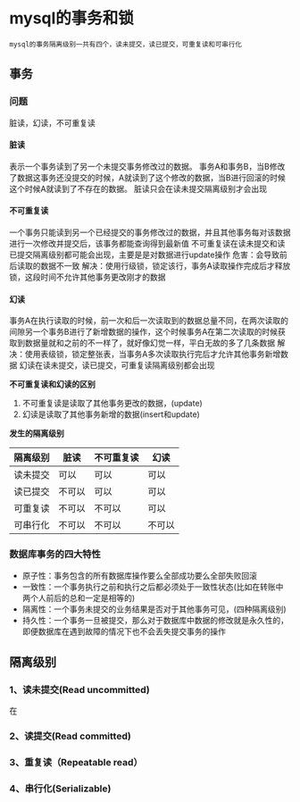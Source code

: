 # mysql的事务和锁
```
mysql的事务隔离级别一共有四个，读未提交，读已提交，可重复读和可串行化
```
## 事务
### 问题
脏读，幻读，不可重复读
#### 脏读
表示一个事务读到了另一个未提交事务修改过的数据。
事务A和事务B，当B修改了数据这事务还没提交的时候，A就读到了这个修改的数据，当B进行回滚的时候这个时候A就读到了不存在的数据。
脏读只会在读未提交隔离级别才会出现

#### 不可重复读
一个事务只能读到另一个已经提交的事务修改过的数据，并且其他事务每对该数据进行一次修改并提交后，该事务都能查询得到最新值
不可重复读在读未提交和读已提交隔离级别都可能会出现，主要是是对数据进行update操作
危害：会导致前后读取的数据不一致
解决：使用行级锁，锁定该行，事务A读取操作完成后才释放锁，这段时间不允许其他事务更改刚才的数据

#### 幻读
事务A在执行读取的时候，前一次和后一次读取到的数据总量不同，在两次读取的间隙另一个事务B进行了新增数据的操作，这个时候事务A在第二次读取的时候获取到数据量就和之前的不一样了，就好像幻觉一样，平白无故的多了几条数据
解决：使用表级锁，锁定整张表，当事务A多次读取执行完后才允许其他事务新增数据
幻读在读未提交，读已提交，可重复读隔离级别都会出现

**不可重复读和幻读的区别**

1. 不可重复读是读取了其他事务更改的数据，(update)
2. 幻读是读取了其他事务新增的数据(insert和update)

**发生的隔离级别**

|隔离级别|脏读|不可重复读|幻读|
|-|-|-|-|
|读未提交|可以|可以|可以|
|读已提交|不可以|可以|可以|
|可重复读|不可以|不可以|可以|
|可串行化|不可以|不可以|不可以|



### 数据库事务的四大特性

- 原子性：事务包含的所有数据库操作要么全部成功要么全部失败回滚
- 一致性：一个事务执行之前和执行之后都必须处于一致性状态(比如在转账中两个人前后的总和一定是相等的)
- 隔离性：一个事务未提交的业务结果是否对于其他事务可见，(四种隔离级别)
- 持久性：一个事务一旦被提交，那么对于数据库中数据的修改就是永久性的，即便数据库在遇到故障的情况下也不会丢失提交事务的操作

## 隔离级别
### 1、读未提交(Read uncommitted)
在
### 2、读提交(Read committed)
### 3、重复读（Repeatable read）
### 4、串行化(Serializable)














